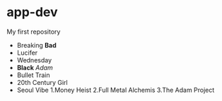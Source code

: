 # app-dev
My first repository
- Breaking **Bad**
- Lucifer
- Wednesday
- **Black** *Adam*
- Bullet Train
- 20th Century Girl
- Seoul Vibe
1.Money Heist
2.Full Metal Alchemis
3.The Adam Project
